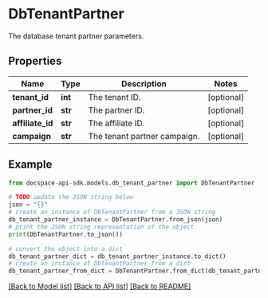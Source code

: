 # DbTenantPartner
The database tenant partner parameters.

## Properties

Name | Type | Description | Notes
------------ | ------------- | ------------- | -------------
**tenant_id** | **int** | The tenant ID. | [optional] 
**partner_id** | **str** | The partner ID. | [optional] 
**affiliate_id** | **str** | The affiliate ID. | [optional] 
**campaign** | **str** | The tenant partner campaign. | [optional] 

## Example

```python
from docspace-api-sdk.models.db_tenant_partner import DbTenantPartner

# TODO update the JSON string below
json = "{}"
# create an instance of DbTenantPartner from a JSON string
db_tenant_partner_instance = DbTenantPartner.from_json(json)
# print the JSON string representation of the object
print(DbTenantPartner.to_json())

# convert the object into a dict
db_tenant_partner_dict = db_tenant_partner_instance.to_dict()
# create an instance of DbTenantPartner from a dict
db_tenant_partner_from_dict = DbTenantPartner.from_dict(db_tenant_partner_dict)
```
[[Back to Model list]](../README.md#documentation-for-models) [[Back to API list]](../README.md#documentation-for-api-endpoints) [[Back to README]](../README.md)


